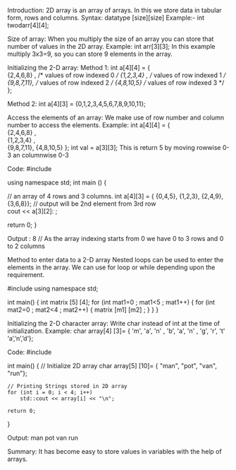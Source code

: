 Introduction:
2D array is an array of arrays. In this we store data in tabular form, rows and columns. 
Syntax: datatype [size][size]
Example:- int twodarr[4][4];

Size of array: 
When you multiply the size of an array you can store that number of values in the 2D array. 
Example: int arr[3][3];
In this example multiply 3x3=9, so you can store 9 elements in the array.

Initializing the 2-D array:
Method 1:
int a[4][4] = {  
   {2,4,6,8} ,   /* values of row indexed 0 */
   {1,2,3,4} ,   /* values of row indexed 1 */
   {9,8,7,11},   /*  values of row indexed 2 */
   {4,8,10,5} /*  values of row indexed 3 */
};

Method 2:
int a[4][3] = {0,1,2,3,4,5,6,7,8,9,10,11};

Access the elements of an array:
We make use of row number and column number to access the elements. 
Example: 
int a[4][4] = {  
   {2,4,6,8} ,  
   {1,2,3,4} ,   
   {9,8,7,11}, 
   {4,8,10,5} 
};
int val = a[3][3];
This is return 5 by moving rowwise 0-3 an columnwise 0-3

Code:
#include <iostream>
   
using namespace std; 
int main () {
   
   // an array of 4 rows and 3 columns.
   int a[4][3] = { {0,4,5}, {1,2,3}, {2,4,9}, {3,6,8}};
 // output will be 2nd element from 3rd row                            
         cout << a[3][2]: ;
 
   return 0;
}

Output :
8
// As the array indexing starts from 0 we have 0 to 3 rows and 0 to 2 columns

Method to enter data to a 2-D array
Nested loops can be used to enter the elements in the array. We can use for loop or while depending upon the requirement.

#include<iostream>
using namespace std;
 
int main()
{ 
int matrix [5] [4];
for (int mat1=0 ; mat1<5 ; mat1++)
{
for (int mat2=0 ; mat2<4 ; mat2++)
{
matrix [m1] [m2] ;
}
}
}

Initializing the 2-D character array:
Write char instead of int at the time of initialization. 
Example:
char array[4] [3]= { 'm', 'a', 'n' ,
'b', 'a', 'n' ,
'g', 'r', 't' 
‘a’,’n’,’d’};

Code:
#include <iostream>
 
int main()
{
    // Initialize 2D array
    char array[5] [10]= { "man", "pot", "van", "run"};

 
    // Printing Strings stored in 2D array
    for (int i = 0; i < 4; i++)
        std::cout << array[i] << "\n";
 
    return 0;
}

Output:
man
pot
van
run


Summary:
It has become easy to store values in variables with the help of arrays. 
